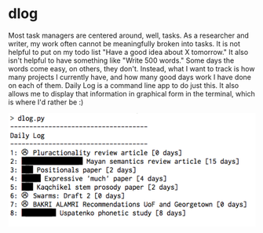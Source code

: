 dlog
====

Most task managers are centered around, well, tasks. As a researcher and writer, my work often cannot be meaningfully broken into tasks. It is not helpful to put on my todo list "Have a good idea about X tomorrow." It also isn't helpful to have something like "Write 500 words." Some days the words come easy, on others, they don't. Instead, what I want to track is how many projects I currently have, and how many good days work I have done on each of them. Daily Log is a command line app to do just this. It also allows me to display that information in graphical form in the terminal, which is where I'd rather be :)

![ Screenshot ](https://github.com/balamkej/dlog/blob/master/screenshot.png "My current Daily Log")